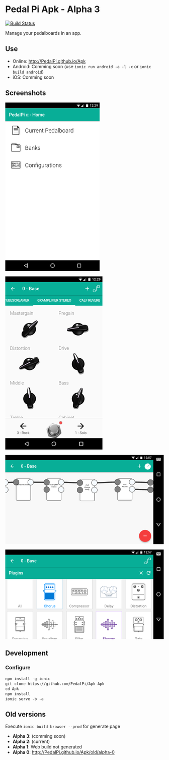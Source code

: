 # Pedal Pi Apk - Alpha 3

[![Build Status](https://travis-ci.org/PedalPi/Apk.svg?branch=master)](https://travis-ci.org/PedalPi/Apk)

Manage your pedalboards in an app.

## Use

* Online: http://PedalPi.github.io/Apk
* Android: Comming soon (use `ionic run android -a -l -c` or `ionic build android`)
* iOS: Comming soon

## Screenshots

![Home page with current pedalboard, banks and configurations options](docs/images/home.png)

![Effect GxAmplifier Stereo focused. Your parameters are listed](docs/images/effect-parameters.png)

![Pedalboard connections page](docs/images/connections.png)

![Plugins categories](docs/images/plugins-categories.png)

## Development

### Configure

```
npm install -g ionic
git clone https://github.com/PedalPi/Apk Apk
cd Apk
npm install
ionic serve -b -a
```

## Old versions

Execute `ionic build browser --prod` for generate page

* **Alpha 3**: (comming soon)
* **Alpha 2**: (current)
* **Alpha 1**: Web build not generated
* **Alpha 0**: http://PedalPi.github.io/Apk/old/alpha-0
